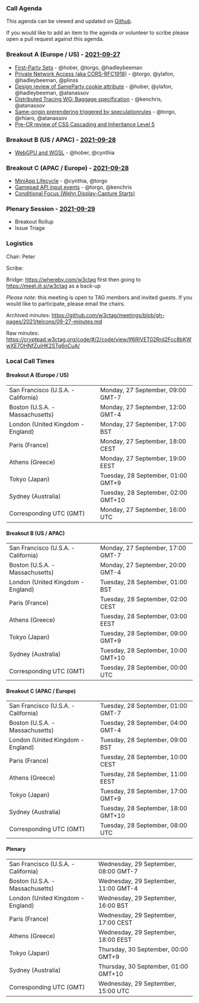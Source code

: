 ### Call Agenda

This agenda can be viewed and updated on [Github](https://github.com/w3ctag/meetings/blob/gh-pages/2021/telcons/09-27-agenda.md).

If you would like to add an item to the agenda or volunteer to scribe please open a pull request against this agenda.

### Breakout A (Europe / US) - [2021-09-27](https://www.timeanddate.com/worldclock/converter.html?iso=20210927T160000&p1=224&p2=43&p3=136&p4=195&p5=26&p6=248&p7=240)

* [First-Party Sets](https://github.com/w3ctag/design-reviews/issues/342) - @hober, @torgo, @hadleybeeman
* [Private Network Access (aka CORS-RFC1918)](https://github.com/w3ctag/design-reviews/issues/572) - @torgo, @ylafon, @hadleybeeman, @plinss
* [Design review of SameParty cookie attribute](https://github.com/w3ctag/design-reviews/issues/595) - @hober, @ylafon, @hadleybeeman, @atanassov
* [Distributed Tracing WG: Baggage specification](https://github.com/w3ctag/design-reviews/issues/650) - @kenchris, @atanassov
* [Same-origin prerendering triggered by speculationrules](https://github.com/w3ctag/design-reviews/issues/667) - @torgo, @rhiaro, @atanassov
* [Pre-CR review of CSS Cascading and Inheritance Level 5](https://github.com/w3ctag/design-reviews/issues/678)

### Breakout B (US / APAC) - [2021-09-28](https://www.timeanddate.com/worldclock/converter.html?iso=20210928T000000&p1=224&p2=43&p3=136&p4=195&p5=26&p6=248&p7=240)

* [WebGPU and WGSL](https://github.com/w3ctag/design-reviews/issues/626) - @hober, @cynthia

### Breakout C (APAC / Europe) - [2021-09-28](https://www.timeanddate.com/worldclock/converter.html?iso=20210928T080000&p1=224&p2=43&p3=136&p4=195&p5=26&p6=248&p7=240)

* [MiniApp Lifecycle](https://github.com/w3ctag/design-reviews/issues/523) - @cynthia, @torgo
* [Gamepad API input events](https://github.com/w3ctag/design-reviews/issues/662) - @torgo, @kenchris
* [Conditional Focus (Wehn Display-Capture Starts)](https://github.com/w3ctag/design-reviews/issues/679)

### Plenary Session - [2021-09-29](https://www.timeanddate.com/worldclock/converter.html?iso=20210929T150000&p1=224&p2=43&p3=136&p4=195&p5=26&p6=248&p7=240)


* Breakout Rollup
* Issue Triage

### Logistics

Chair: Peter

Scribe:

Bridge: https://whereby.com/w3ctag first then going to https://meet.jit.si/w3ctag as a back-up

*Please note*: this meeting is open to TAG members and invited guests. If you would like to participate, please email the chairs.

Archived minutes: https://github.com/w3ctag/meetings/blob/gh-pages/2021/telcons/09-27-minutes.md

Raw minutes: https://cryptpad.w3ctag.org/code/#/2/code/view/lf6RIVET02Rrd2Fcc8bKWwXE7OHNfZuiHK2STg6nCuA/


### Local Call Times

#### Breakout A (Europe / US)

<table>
<tr><td> San Francisco (U.S.A. - California) <td> Monday, 27 September, 09:00 GMT-7</td></tr>
<tr><td> Boston (U.S.A. - Massachusetts) <td> Monday, 27 September, 12:00 GMT-4</td></tr>
<tr><td> London (United Kingdom - England) <td> Monday, 27 September, 17:00 BST</td></tr>
<tr><td> Paris (France) <td> Monday, 27 September, 18:00 CEST</td></tr>
<tr><td> Athens (Greece) <td> Monday, 27 September, 19:00 EEST</td></tr>
<tr><td> Tokyo (Japan) <td> Tuesday, 28 September, 01:00 GMT+9</td></tr>
<tr><td> Sydney (Australia) <td> Tuesday, 28 September, 02:00 GMT+10</td></tr>
<tr><td> Corresponding UTC (GMT) <td> Monday, 27 September, 16:00 UTC</td></tr>
</table>

#### Breakout B (US / APAC)

<table>
<tr><td> San Francisco (U.S.A. - California) <td> Monday, 27 September, 17:00 GMT-7</td></tr>
<tr><td> Boston (U.S.A. - Massachusetts) <td> Monday, 27 September, 20:00 GMT-4</td></tr>
<tr><td> London (United Kingdom - England) <td> Tuesday, 28 September, 01:00 BST</td></tr>
<tr><td> Paris (France) <td> Tuesday, 28 September, 02:00 CEST</td></tr>
<tr><td> Athens (Greece) <td> Tuesday, 28 September, 03:00 EEST</td></tr>
<tr><td> Tokyo (Japan) <td> Tuesday, 28 September, 09:00 GMT+9</td></tr>
<tr><td> Sydney (Australia) <td> Tuesday, 28 September, 10:00 GMT+10</td></tr>
<tr><td> Corresponding UTC (GMT) <td> Tuesday, 28 September, 00:00 UTC</td></tr>
</table>

#### Breakout C (APAC / Europe)

<table>
<tr><td> San Francisco (U.S.A. - California) <td> Tuesday, 28 September, 01:00 GMT-7</td></tr>
<tr><td> Boston (U.S.A. - Massachusetts) <td> Tuesday, 28 September, 04:00 GMT-4</td></tr>
<tr><td> London (United Kingdom - England) <td> Tuesday, 28 September, 09:00 BST</td></tr>
<tr><td> Paris (France) <td> Tuesday, 28 September, 10:00 CEST</td></tr>
<tr><td> Athens (Greece) <td> Tuesday, 28 September, 11:00 EEST</td></tr>
<tr><td> Tokyo (Japan) <td> Tuesday, 28 September, 17:00 GMT+9</td></tr>
<tr><td> Sydney (Australia) <td> Tuesday, 28 September, 18:00 GMT+10</td></tr>
<tr><td> Corresponding UTC (GMT) <td> Tuesday, 28 September, 08:00 UTC</td></tr>
</table>

#### Plenary

<table>
<tr><td> San Francisco (U.S.A. - California) <td> Wednesday, 29 September, 08:00 GMT-7</td></tr>
<tr><td> Boston (U.S.A. - Massachusetts) <td> Wednesday, 29 September, 11:00 GMT-4</td></tr>
<tr><td> London (United Kingdom - England) <td> Wednesday, 29 September, 16:00 BST</td></tr>
<tr><td> Paris (France) <td> Wednesday, 29 September, 17:00 CEST</td></tr>
<tr><td> Athens (Greece) <td> Wednesday, 29 September, 18:00 EEST</td></tr>
<tr><td> Tokyo (Japan) <td> Thursday, 30 September, 00:00 GMT+9</td></tr>
<tr><td> Sydney (Australia) <td> Thursday, 30 September, 01:00 GMT+10</td></tr>
<tr><td> Corresponding UTC (GMT) <td> Wednesday, 29 September, 15:00 UTC</td></tr>
</table>
